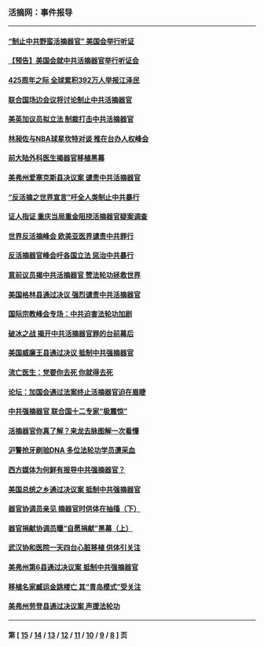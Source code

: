 ### 活摘网：事件报导
---
#### [“制止中共野蛮活摘器官” 美国会举行听证](../../pages/nf5877/n13735831.md?05180430) 
#### [【预告】美国会就中共活摘器官举行听证会](../../pages/nf5877/n13732843.md?05180430) 
#### [425周年之际 全球累积392万人举报江泽民](../../pages/nf5877/n13719232.md?05180430) 
#### [联合国场边会议将讨论制止中共活摘器官](../../pages/nf5877/n13656361.md?05180430) 
#### [美英加议员拟立法 制裁打击中共活摘器官](../../pages/nf5877/n13430251.md?05180430) 
#### [林昶佐与NBA球星坎特对谈 推在台办人权峰会](../../pages/nf5877/n13414467.md?05180430) 
#### [前大陆外科医生揭器官移植黑幕](../../pages/nf5877/n13401416.md?05180430) 
#### [美弗州爱塞克斯县决议案 谴责中共活摘器官](../../pages/nf5877/n13320919.md?05180430) 
#### [“反活摘之世界宣言”吁全人类制止中共暴行](../../pages/nf5877/n13259730.md?05180430) 
#### [证人指证 重庆当局重金阻挠活摘器官疑案调查](../../pages/nf5877/n13259127.md?05180430) 
#### [世界反活摘峰会 欧美亚医界谴责中共罪行](../../pages/nf5877/n13253550.md?05180430) 
#### [反活摘器官峰会吁各国立法 惩治中共暴行](../../pages/nf5877/n13245052.md?05180430) 
#### [意前议员揭中共活摘器官 赞法轮功拯救世界](../../pages/nf5877/n13203445.md?05180430) 
#### [美国格林县通过决议 强烈谴责中共活摘器官](../../pages/nf5877/n13119367.md?05180430) 
#### [国际宗教峰会专场：中共迫害法轮功加剧](../../pages/nf5877/n13088279.md?05180430) 
#### [破冰之战 揭开中共活摘器官罪的台前幕后](../../pages/nf5877/n13082457.md?05180430) 
#### [美国威廉王县通过决议 抵制中共强摘器官](../../pages/nf5877/n13056521.md?05180430) 
#### [流亡医生：党要你去死 你就得去死](../../pages/nf5877/n13052835.md?05180430) 
#### [论坛：加国会通过法案终止活摘器官迫在眉睫](../../pages/nf5877/n13029839.md?05180430) 
#### [中共强摘器官 联合国十二专家“极震惊”](../../pages/nf5877/n13024313.md?05180430) 
#### [活摘器官你真了解？来龙去脉图解一次看懂](../../pages/nf5877/n13013820.md?05180430) 
#### [沪警抢牙刷验DNA 多位法轮功学员遭采血](../../pages/nf5877/n12969218.md?05180430) 
#### [西方媒体为何鲜有报导中共强摘器官？](../../pages/nf5877/n12932034.md?05180430) 
#### [美国总统之乡通过决议案 抵制中共强摘器官](../../pages/nf5877/n12908242.md?05180430) 
#### [器官协调员亲见 摘器官时供体在抽搐（下）](../../pages/nf5877/n12898622.md?05180430) 
#### [器官捐献协调员曝“自愿捐献”黑幕（上）](../../pages/nf5877/n12878830.md?05180430) 
#### [武汉协和医院一天四台心脏移植 供体引关注](../../pages/nf5877/n12863175.md?05180430) 
#### [美弗州第6县通过决议案 抵制中共强摘器官](../../pages/nf5877/n12805218.md?05180430) 
#### [移植名家臧运金跳楼亡 其“青岛模式”受关注](../../pages/nf5877/n12803746.md?05180430) 
#### [美弗州劳登县通过决议案 声援法轮功](../../pages/nf5877/n12785715.md?05180430) 

---
#### 第 [ [15](./15.md?05180430) / [14](./14.md?05180430) / [13](./13.md?05180430) / [12](./12.md?05180430) / [11](./11.md?05180430) / [10](./10.md?05180430) / [9](./9.md?05180430) / [8](./8.md?05180430) ] 页
